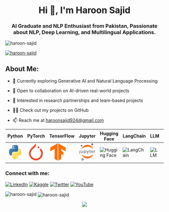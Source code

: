 <h1 align="center">Hi 👋, I'm Haroon Sajid</h1>
<h3 align="center">AI Graduate and NLP Enthusiast from Pakistan, Passionate about NLP, Deep Learning, and Multilingual Applications.</h3>

  <tr>
    <td>
      <p align="left">
        <img src="https://komarev.com/ghpvc/?username=haroon-sajid&label=Profile%20views&color=0e75b6&style=flat" alt="haroon-sajid" />
      </p>
      <p align="left">
        <a href="https://github.com/ryo-ma/github-profile-trophy">
          <img src="https://github-profile-trophy.vercel.app/?username=haroon-sajid" alt="haroon-sajid" />
        </a>
      </p>
    </td>
  </tr>

## About Me:
- 🔭 Currently exploring Generative AI and Natural Language Processing

- 👯 Open to collaboration on AI-driven real-world projects

- 🤝 Interested in research partnerships and team-based projects

- 👨‍💻 Check out my projects on GitHub

- 📫 Reach me at haroonsajid924@gmail.com




| Python | PyTorch | TensorFlow | Jupyter | Hugging Face | LangChain | LLM | RAG | FastAPI | Scikit-learn | GitHub|
| ------------------------------------------------------------------------------------------------------------------------------------------------ | ---------------------------------------------------------------------------------------------------------------------------------------------------- | ---------------------------------------------------------------------------------------------------------------------------------------------------------------- | ------------------------------------------------------------------------------------------------------------------------------------------------------------- | --------------------------------------------------------------------------------------------------------------------------------------------- | ----------------------------------------------------------------------------------------------------------------------------------------------------- | ------------------------------------------------------------------------------------------------------------------- | --------------------------------------------------------------------------------------------------------------- | ------------------------------------------------------------------------------------------------------------------------------------------------------------- | -------------------------------------------------------------------------------------------------------------------------------------------------------------- | ------------------------------------------------------------------------------------------------------------------------------------------------ | 
| <img src="https://github.com/devicons/devicon/blob/master/icons/python/python-original.svg" title="Python" alt="Python" width="55" height="55"/> | <img src="https://github.com/devicons/devicon/blob/master/icons/pytorch/pytorch-original.svg" title="PyTorch" alt="PyTorch" width="55" height="55"/> | <img src="https://github.com/devicons/devicon/blob/master/icons/tensorflow/tensorflow-original.svg" title="TensorFlow" alt="TensorFlow" width="55" height="55"/> | <img src="https://github.com/devicons/devicon/blob/master/icons/jupyter/jupyter-original-wordmark.svg" title="Jupyter" alt="Jupyter" width="55" height="55"/> | <img src="https://huggingface.co/front/assets/huggingface_logo-noborder.svg" title="Hugging Face" alt="Hugging Face" width="55" height="55"/> | <img src="https://github.com/user-attachments/assets/5dcdf8d6-4dc7-4709-babb-d200844bac87" title="LangChain" alt="LangChain" width="55" height="55"/> | <img src="https://cdn-icons-png.flaticon.com/512/11377/11377104.png" title="LLM" alt="LLM" width="55" height="55"/> | <img src="https://cdn-icons-png.flaticon.com/512/184/184422.png" title="RAG" alt="RAG" width="55" height="55"/> | <img src="https://github.com/devicons/devicon/blob/master/icons/fastapi/fastapi-original-wordmark.svg" title="FastAPI" alt="FastAPI" width="55" height="55"/> | <img src="https://quintagroup.com/cms/python/images/scikit-learn-logo.png/@@images/image.png" title="Scikit-learn" alt="Scikit-learn" width="55" height="55"/> | <img src="https://github.com/devicons/devicon/blob/master/icons/github/github-original.svg" title="GitHub" alt="GitHub" width="55" height="55"/> |




<h3 align="left">Connect with me:</h3>
<div style="text-align: left;">
        <tr>
            <td><a href="https://linkedin.com/in/haroon-sajid" target="blank"><img src="https://img.shields.io/badge/LinkedIn-Profile-blue?style=for-the-badge&logo=linkedin" alt="LinkedIn"/></a></td>
            <td><a href="https://kaggle.com/haroonsajid" target="blank"><img src="https://img.shields.io/badge/Kaggle-Profile-orange?style=for-the-badge&logo=kaggle" alt="Kaggle"/></a></td>
            <td><a href="https://twitter.com/harooni016"><img src="https://img.shields.io/badge/X_Twitter-Profile-blue?style=for-the-badge&logo=twitter" alt="Twitter"/></a></td>
            <td><a href="https://www.youtube.com/c/haroon_sajid" target="blank"><img src="https://img.shields.io/badge/YouTube-Profile-red?style=for-the-badge&logo=youtube" alt="YouTube"/></a></td>
        </tr>
</div>


<p><img align="left" src="https://github-readme-stats.vercel.app/api/top-langs?username=haroon-sajid&show_icons=true&locale=en&layout=compact" alt="haroon-sajid" /></p>

<p>&nbsp;<img align="center" src="https://github-readme-stats.vercel.app/api?username=haroon-sajid&show_icons=true&locale=en" alt="haroon-sajid" /></p>

<p align="center">
   <a href="https://github.com/haroon-sajid"> 
     <img width="80%" src="https://github-readme-streak-stats.herokuapp.com/?user=haroon-sajid&show_icons=true&locale=en&layout=demo&theme=default&hide_border=true" /> 
   </a>  
 </p>
